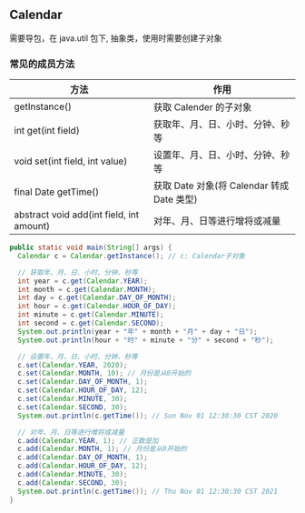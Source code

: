 ## Calendar

需要导包，在 java.util 包下, 抽象类，使用时需要创建子对象

### 常见的成员方法

| 方法                                     | 作用                                       |
| ---------------------------------------- | ------------------------------------------ |
| getInstance()                            | 获取 Calender 的子对象                     |
| int get(int field)                       | 获取年、月、日、小时、分钟、秒等           |
| void set(int field, int value)           | 设置年、月、日、小时、分钟、秒等           |
| final Date getTime()                     | 获取 Date 对象(将 Calendar 转成 Date 类型) |
| abstract void add(int field, int amount) | 对年、月、日等进行增将或减量               |

```java
public static void main(String[] args) {
  Calendar c = Calendar.getInstance(); // c: Calendar子对象

  // 获取年、月、日、小时、分钟、秒等
  int year = c.get(Calendar.YEAR);
  int month = c.get(Calendar.MONTH);
  int day = c.get(Calendar.DAY_OF_MONTH);
  int hour = c.get(Calendar.HOUR_OF_DAY);
  int minute = c.get(Calendar.MINUTE);
  int second = c.get(Calendar.SECOND);
  System.out.println(year + "年" + month + "月" + day + "日");
  System.out.println(hour + "时" + minute + "分" + second + "秒");

  // 设置年、月、日、小时、分钟、秒等
  c.set(Calendar.YEAR, 2020);
  c.set(Calendar.MONTH, 10); // 月份是从0开始的
  c.set(Calendar.DAY_OF_MONTH, 1);
  c.set(Calendar.HOUR_OF_DAY, 12);
  c.set(Calendar.MINUTE, 30);
  c.set(Calendar.SECOND, 30);
  System.out.println(c.getTime()); // Sun Nov 01 12:30:30 CST 2020

  // 对年、月、日等进行增将或减量
  c.add(Calendar.YEAR, 1); // 正数是加
  c.add(Calendar.MONTH, 1); // 月份是从0开始的
  c.add(Calendar.DAY_OF_MONTH, 1);
  c.add(Calendar.HOUR_OF_DAY, 12);
  c.add(Calendar.MINUTE, 30);
  c.add(Calendar.SECOND, 30);
  System.out.println(c.getTime()); // Thu Nov 01 12:30:30 CST 2021
}
```
